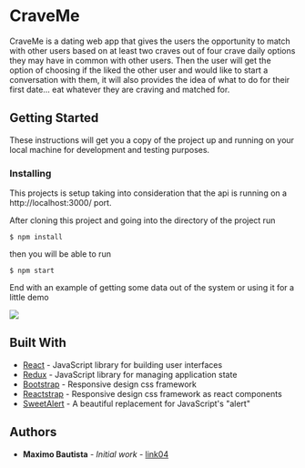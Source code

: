 # CraveMe

CraveMe is a dating web app that gives the users the opportunity to match with other users based on at least two craves out of four crave daily options they may have in common with other users. Then the user will get the option of choosing if the liked the other user and would like to start a conversation with them, it will also provides the idea of what to do for their first date... eat whatever they are craving and matched for.

## Getting Started

These instructions will get you a copy of the project up and running on your local machine for development and testing purposes.

### Installing

This projects is setup taking into consideration that the api is running on a http://localhost:3000/ port.

After cloning this project and going into the directory of the project run

```
$ npm install

```
then you will be able to run
```
$ npm start

```

End with an example of getting some data out of the system or using it for a little demo

![](after-installation.gif)

## Built With

* [React](https://reactjs.org/) - JavaScript library for building user interfaces
* [Redux](https://redux.js.org/) - JavaScript library for managing application state
* [Bootstrap](https://getbootstrap.com/) - Responsive design css framework
* [Reactstrap](https://reactstrap.github.io/) - Responsive design css framework as react components
* [SweetAlert](https://sweetalert.js.org/) - A beautiful replacement for JavaScript's "alert"

## Authors

* **Maximo Bautista** - *Initial work* - [link04](https://github.com/link04)
